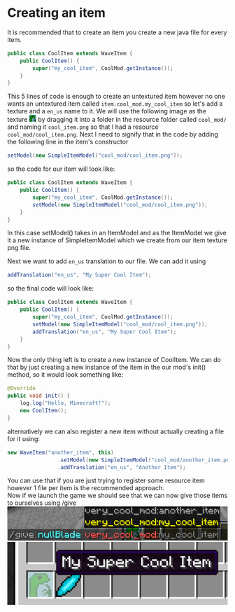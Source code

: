 # Creating an item
It is recommended that to create an item you create a new java file for every item.
```java
public class CoolItem extends WaveItem {
    public CoolItem() {
        super("my_cool_item", CoolMod.getInstance());
    }
}
```
This 5 lines of code is enough to create an untextured item however no one wants an untextured item called `item.cool_mod.my_cool_item` so let's add a texture and a `en_us` name to it. We will use the following image as the texture
![](images/insert_texture_here.png) by dragging it into a folder in the resource folder called `cool_mod/` and naming it `cool_item.png` so that I had a resource `cool_mod/cool_item.png`.
Next I need to signify that in the code by adding the following line in the item's constructor
```java
setModel(new SimpleItemModel("cool_mod/cool_item.png"));
```
so the code for our item will look like:
```java
public class CoolItem extends WaveItem {
    public CoolItem() {
        super("my_cool_item", CoolMod.getInstance());
        setModel(new SimpleItemModel("cool_mod/cool_item.png"));
    }
}
```
In this case setModel() takes in an ItemModel and as the ItemModel we give it a new instance of SimpleItemModel which we create from our item texture png file. <p>

Next we want to add `en_us` translation to our file.
We can add it using
```java
addTranslation("en_us", "My Super Cool Item");
```
so the final code will look like:
```java
public class CoolItem extends WaveItem {
    public CoolItem() {
        super("my_cool_item", CoolMod.getInstance());
        setModel(new SimpleItemModel("cool_mod/cool_item.png"));
        addTranslation("en_us", "My Super Cool Item");
    }
}
```
Now the only thing left is to create a new instance of CoolItem. We can do that by just creating a new instance of the item in the our mod's init() method, so it would look something like:
```java
@Override
public void init() {
    log.log("Hello, Minecraft!");
    new CoolItem();
}
```

alternatively we can also register a new item without actually creating a file for it using:
```java
new WaveItem("another_item", this)
                .setModel(new SimpleItemModel("cool_mod/another_item.png"))
                .addTranslation("en_us", "Another Item");
```
You can use that if you are just trying to register some resource item however 1 file per item is the recommended approach.
<br>
Now if we launch the game we should see that we can now give those items to ourselves using /give
![](images/give_command.png)
![](images/inventory_two_items_with_text_on_second_item.png)